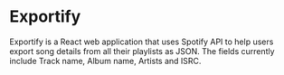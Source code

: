 # Exportify
Exportify is a React web application that uses Spotify API to help users export song details from all their playlists as JSON. The fields currently include Track name, Album name, Artists and ISRC.
